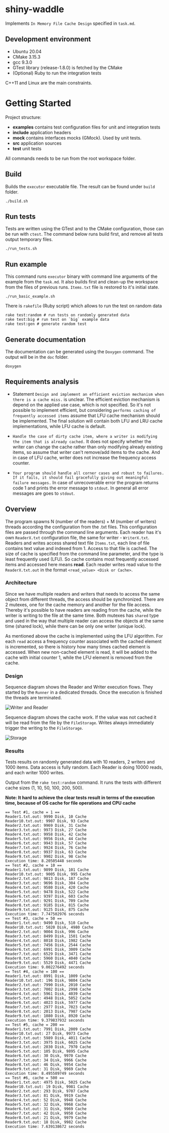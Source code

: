 # shiny-waddle

Implements `In Memory File Cache Design` specified in `task.md`.

## Development environment
- Ubuntu 20.04
- CMake 3.15.3
- gcc 9.3.0
- GTest library (release-1.8.0) is fetched by the CMake
- (Optional) Ruby to run the integration tests

C++11 and Linux are the main constraints.

# Getting Started

Project structure:
- **examples** contains test configuration files for unit and integration tests
- **include** application headers
- **mock** contains interfaces mocks (GMock). Used by unit tests.
- **src** application sources
- **test** unit tests

All commands needs to be run from the root workspace folder.

## Build
Builds the `executor` executable file. The result can be found under `build` folder.
```
./build.sh
```

## Run tests
Tests are written using the GTest and to the CMake configuration, those can be run with `ctest`.
The command below runs build first, and remove all tests output temporary files.
```
./run_tests.sh
```

## Run example
This command runs `executor` binary with command line arguments of the example from the `task.md`.
It also builds first and clean-up the workspace from the files of previous runs.
`Items.txt` file is restored to it's initial state.
```
./run_basic_example.sh
```

There is `rakefile` (Ruby script) which allows to run the test on random data
```
rake test:random # run tests on randomly generated data
rake test:big # run test on `big` example data
rake test:gen # generate random test
```

## Generate documentation
The documentation can be generated using the `Doxygen` command. The output will be in the `doc` folder.
```
doxygen
```

## Requirements analysis
- Statement `Design and implement an efficient eviction mechanism when there is a cache miss.` is unclear.
  The efficient eviction mechanism is depend on the applied use case, which is not specified. So it's not possible
  to implement efficient, but considering `performs caching of frequently accessed items` assume that LFU cache mechanism should be
  implemented. The final solution will contain both LFU and LRU cache implementations, while LFU cache is default.

- `Handle the case of dirty cache item, where a writer is modifying the item that is already cached.` It does not specify whether
  the writer can change the cache rather than only modifying already existing items, so assume that writer can't remove/add items
  to the cache. And in case of LFU cache, writer does not increase the frequency access counter.

- `Your program should handle all corner cases and robust to failures. If it fails, it should fail gracefully giving out meaningful failure messages.`
  In case of unrecoverable error the program returns code 1 and prints the error message to `stdout`. In general all error messages are goes to `stdout`.

## Overview

The program spawns N (number of the readers) + M (number of writers) threads according the configuration from the .txt files. This configuration files are passed through the command line arguments. Each reader has it's own `ReaderX.txt` configuration file, the same for writer - `WriterX.txt`.
Readers and writes access shared text file `Items.txt`, each line of file contains text value and indexed from 1. Access to that file is cached.
The size of cache is specified from the command line parameter, and the type is least frequently used (LFU). So cache contains most frequently accessed items and accessed here means **read**. Each reader writes read value to the `ReaderX.txt.out` in the format `<read_value> <Disk or Cache>`.

### Architecture
Since we have multiple readers and writers that needs to access the same object from different threads, the access should be synchronized.
There are 2 mutexes, one for the cache memory and another for the file access. Thereby it's possible to have readers are reading from
the cache, while the writer is writing to the file at the same time. Both mutexes has `shared` type and used in the way that multiple
reader can access the objects at the same time (shared lock), while there can be only one writer (unique lock).

As mentioned above the cache is implemented using the LFU algorithm. For each `read` access a frequency counter associated with
the cached element is incremented, so there is history how many times cached element is accessed. When new non-cached element
is read, it will be added to the cache with initial counter 1, while the LFU element is removed from the cache.

### Design

Sequence diagram shows the Reader and Writer execution flows. They started by the `Runner` in a dedicated threads.
Once the execution is finished the threads are terminated.

![Writer and Reader](uml/images/writer_reader_seq.png)

Sequence diagram shows the cache work. If the value was not cached it will be read from the file by the `FileStorage`.
Writes always immediately trigger the writing to the `FileStorage`.

![Storage](uml/images/storage_seq.png)

### Results
Tests results on randomly generated data with 10 readers, 2 writers and 1000 items.
Data access is fully random. Each Reader is doing 10000 reads, and each writer 1000 writes.

Output from the `rake test:random` command.
It runs the tests with different cache sizes (1, 10, 50, 100, 200, 500).

**Note: It hard to achieve the clear tests result in terms of the execution time, because of OS cache for file operations and CPU cache**

```
== Test #1, cache = 1 ==
Reader1.txt.out: 9990 Disk, 10 Cache
Reader10.txt.out: 9907 Disk, 93 Cache
Reader2.txt.out: 9969 Disk, 31 Cache
Reader3.txt.out: 9973 Disk, 27 Cache
Reader4.txt.out: 9958 Disk, 42 Cache
Reader5.txt.out: 9956 Disk, 44 Cache
Reader6.txt.out: 9943 Disk, 57 Cache
Reader7.txt.out: 9924 Disk, 76 Cache
Reader8.txt.out: 9937 Disk, 63 Cache
Reader9.txt.out: 9902 Disk, 98 Cache
Execution time: 8.20505448 seconds
== Test #2, cache = 10 ==
Reader1.txt.out: 9899 Disk, 101 Cache
Reader10.txt.out: 9005 Disk, 995 Cache
Reader2.txt.out: 9813 Disk, 187 Cache
Reader3.txt.out: 9696 Disk, 304 Cache
Reader4.txt.out: 9580 Disk, 420 Cache
Reader5.txt.out: 9478 Disk, 522 Cache
Reader6.txt.out: 9397 Disk, 603 Cache
Reader7.txt.out: 9291 Disk, 709 Cache
Reader8.txt.out: 9185 Disk, 815 Cache
Reader9.txt.out: 9125 Disk, 875 Cache
Execution time: 7.747502976 seconds
== Test #3, cache = 50 ==
Reader1.txt.out: 9490 Disk, 510 Cache
Reader10.txt.out: 5020 Disk, 4980 Cache
Reader2.txt.out: 9004 Disk, 996 Cache
Reader3.txt.out: 8499 Disk, 1501 Cache
Reader4.txt.out: 8018 Disk, 1982 Cache
Reader5.txt.out: 7456 Disk, 2544 Cache
Reader6.txt.out: 6991 Disk, 3009 Cache
Reader7.txt.out: 6529 Disk, 3471 Cache
Reader8.txt.out: 5960 Disk, 4040 Cache
Reader9.txt.out: 5529 Disk, 4471 Cache
Execution time: 9.002276492 seconds
== Test #4, cache = 100 ==
Reader1.txt.out: 8991 Disk, 1009 Cache
Reader10.txt.out: 196 Disk, 9804 Cache
Reader2.txt.out: 7990 Disk, 2010 Cache
Reader3.txt.out: 7002 Disk, 2998 Cache
Reader4.txt.out: 5961 Disk, 4039 Cache
Reader5.txt.out: 4948 Disk, 5052 Cache
Reader6.txt.out: 4023 Disk, 5977 Cache
Reader7.txt.out: 2977 Disk, 7023 Cache
Reader8.txt.out: 2013 Disk, 7987 Cache
Reader9.txt.out: 1080 Disk, 8920 Cache
Execution time: 9.379837932 seconds
== Test #5, cache = 200 ==
Reader1.txt.out: 7991 Disk, 2009 Cache
Reader10.txt.out: 27 Disk, 9973 Cache
Reader2.txt.out: 5989 Disk, 4011 Cache
Reader3.txt.out: 3975 Disk, 6025 Cache
Reader4.txt.out: 2030 Disk, 7970 Cache
Reader5.txt.out: 105 Disk, 9895 Cache
Reader6.txt.out: 30 Disk, 9970 Cache
Reader7.txt.out: 34 Disk, 9966 Cache
Reader8.txt.out: 46 Disk, 9954 Cache
Reader9.txt.out: 31 Disk, 9969 Cache
Execution time: 8.495589749 seconds
== Test #6, cache = 500 ==
Reader1.txt.out: 4975 Disk, 5025 Cache
Reader10.txt.out: 19 Disk, 9981 Cache
Reader2.txt.out: 293 Disk, 9707 Cache
Reader3.txt.out: 81 Disk, 9919 Cache
Reader4.txt.out: 52 Disk, 9948 Cache
Reader5.txt.out: 32 Disk, 9968 Cache
Reader6.txt.out: 31 Disk, 9969 Cache
Reader7.txt.out: 42 Disk, 9958 Cache
Reader8.txt.out: 21 Disk, 9979 Cache
Reader9.txt.out: 18 Disk, 9982 Cache
Execution time: 7.639138672 seconds
```